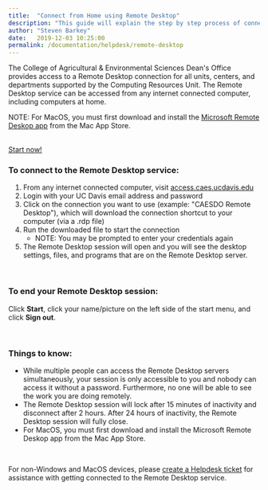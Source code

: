 ```yaml
---
title:  "Connect from Home using Remote Desktop"
description: "This guide will explain the step by step process of connecting from home with remote desktop."
author: "Steven Barkey"
date:   2019-12-03 10:25:00
permalink: /documentation/helpdesk/remote-desktop
---
```


<p><span class="discreet">The College of Agricultural & Environmental Sciences Dean's Office provides access to a Remote Desktop connection for all units, centers, and departments supported by the Computing Resources Unit.  The Remote Desktop service can be accessed from any internet connected computer, including computers at home.</span></p>
<p><span class="discreet">NOTE: For MacOS, you must first download and install the <a class="external-link" href="https://apps.apple.com/us/app/microsoft-remote-desktop-10/id1295203466" target="_blank">Microsoft Remote Deskop app</a> from the Mac App Store.</span></p>
<br />
<a class="btn btn-primary btn-helpdesk" href="http://access.caes.ucdavis.edu" target="_blank">Start now!</a>
<h3>To connect to the Remote Desktop service:</h3>
<ol style="PADDING-LEFT: 30px">
   <li>From any internet connected computer, visit <a class="external-link" href="http://access.caes.ucdavis.edu" target="_blank">access.caes.ucdavis.edu</a></li>
   <li>Login with your UC Davis email address and password</li>
   <li>Click on the connection you want to use (example: "CAESDO Remote Desktop"), which will download the connection shortcut to your computer (via a .rdp file)</li>
   <li>Run the downloaded file to start the connection
       <ul>
           <li>NOTE: You may be prompted to enter your credentials again</li>
       </ul>
   </li>
   <li>The Remote Desktop session will open and you will see the desktop settings, files, and programs that are on the Remote Desktop server.</li>
</ol>
<br />
<h3>To end your Remote Desktop session:</h3>
<p>Click <b>Start</b>, click your name/picture on the left side of the start menu, and click <b>Sign out</b>.</p>
<br />
<h3>Things to know:</h3>
<ul style="PADDING-LEFT: 30px">
    <li>While multiple people can access the Remote Desktop servers simultaneously, your session is only accessible to you and nobody can access it without a password. Furthermore, no one will be able to see the work you are doing remotely.</li>
    <li>The Remote Desktop session will lock after 15 minutes of inactivity and disconnect after 2 hours.  After 24 hours of inactivity, the Remote Desktop session will fully close.</li>
    <li>For MacOS, you must first download and install the Microsoft Remote Deskop app from the Mac App Store.</li>
</ul>
<br />
<p><span class="discreet">For non-Windows and MacOS devices, please <a class="external-link" href="https://caeshelp.ucdavis.edu" target="_blank">create a Helpdesk ticket</a> for assistance with getting connected to the Remote Desktop service.</span></p>
